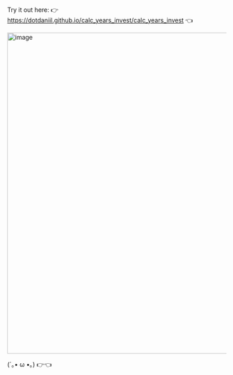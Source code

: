 Try it out here: 👉 https://dotdaniil.github.io/calc_years_invest/calc_years_invest 👈

<img width="580" height="737" alt="image" src="https://github.com/user-attachments/assets/03e84dc1-638d-4863-ae4f-efc0978d203c" />

 (´｡• ω •｡)
    👉👈
